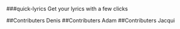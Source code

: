 \###quick-lyrics
    Get your lyrics with a few clicks

\##Contributers Denis
\##Contributers Adam
\##Contributers Jacqui
